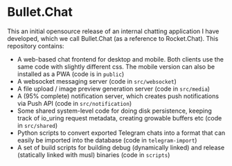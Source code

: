 # Bullet.Chat
This an initial opensource release of an internal chatting application I have developed, which we call Bullet.Chat (as a reference to Rocket.Chat). This repository contains:
* A web-based chat frontend for desktop and mobile. Both clients use the same code with slightly different css. The mobile version can also be installed as a PWA (code is in `public`)
* A websocket messaging server (code in `src/websocket`)
* A file upload / image preview generation server (code in `src/media`)
* A (95% complete) notification server, which creates push notifications via Push API (code in `src/notification`)
* Some shared system-level code for doing disk persistence, keeping track of io_uring request metadata, creating growable buffers etc (code in `src/shared`)
* Python scripts to convert exported Telegram chats into a format that can easily be imported into the database (code in `telegram-import`)
* A set of build scripts for building debug (dynamically linked) and release (statically linked with musl) binaries (code in `scripts`)
